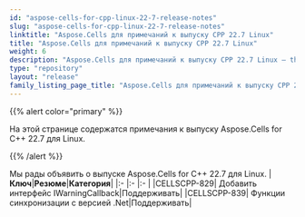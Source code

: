 ```yaml
---
id: "aspose-cells-for-cpp-linux-22-7-release-notes"
slug: "aspose-cells-for-cpp-linux-22-7-release-notes"
linktitle: "Aspose.Cells для примечаний к выпуску CPP 22.7 Linux"
title: "Aspose.Cells для примечаний к выпуску CPP 22.7 Linux"
weight: 6
description: "Aspose.Cells для примечаний к выпуску CPP 22.7 Linux – the latest updates and fixes."
type: "repository"
layout: "release"
family_listing_page_title: "Aspose.Cells для примечаний к выпуску CPP 22.7 Linux"
---
```

{{% alert color="primary" %}}

На этой странице содержатся примечания к выпуску Aspose.Cells for C++ 22.7 для Linux.

{{% /alert %}}

Мы рады объявить о выпуске Aspose.Cells for C++ 22.7 для Linux.
|**Ключ**|**Резюме**|**Категория**|
|:- |:- |:- |
|CELLSCPP-829| Добавить интерфейс IWarningCallback|Поддерживать|
|CELLSCPP-839| Функции синхронизации с версией .Net|Поддерживать|

